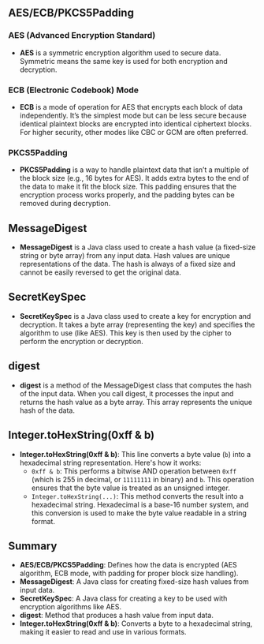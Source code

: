 ## AES/ECB/PKCS5Padding

### AES (Advanced Encryption Standard)
- **AES** is a symmetric encryption algorithm used to secure data. Symmetric means the same key is used for both encryption and decryption.

### ECB (Electronic Codebook) Mode
- **ECB** is a mode of operation for AES that encrypts each block of data independently. It’s the simplest mode but can be less secure because identical plaintext blocks are encrypted into identical ciphertext blocks. For higher security, other modes like CBC or GCM are often preferred.

### PKCS5Padding
- **PKCS5Padding** is a way to handle plaintext data that isn’t a multiple of the block size (e.g., 16 bytes for AES). It adds extra bytes to the end of the data to make it fit the block size. This padding ensures that the encryption process works properly, and the padding bytes can be removed during decryption.

## MessageDigest

- **MessageDigest** is a Java class used to create a hash value (a fixed-size string or byte array) from any input data. Hash values are unique representations of the data. The hash is always of a fixed size and cannot be easily reversed to get the original data.

## SecretKeySpec

- **SecretKeySpec** is a Java class used to create a key for encryption and decryption. It takes a byte array (representing the key) and specifies the algorithm to use (like AES). This key is then used by the cipher to perform the encryption or decryption.

## digest

- **digest** is a method of the MessageDigest class that computes the hash of the input data. When you call digest, it processes the input and returns the hash value as a byte array. This array represents the unique hash of the data.

## Integer.toHexString(0xff & b)

- **Integer.toHexString(0xff & b)**: This line converts a byte value (`b`) into a hexadecimal string representation. Here's how it works:
  - `0xff & b`: This performs a bitwise AND operation between `0xff` (which is 255 in decimal, or `11111111` in binary) and `b`. This operation ensures that the byte value is treated as an unsigned integer.
  - `Integer.toHexString(...)`: This method converts the result into a hexadecimal string. Hexadecimal is a base-16 number system, and this conversion is used to make the byte value readable in a string format.

## Summary

- **AES/ECB/PKCS5Padding**: Defines how the data is encrypted (AES algorithm, ECB mode, with padding for proper block size handling).
- **MessageDigest**: A Java class for creating fixed-size hash values from input data.
- **SecretKeySpec**: A Java class for creating a key to be used with encryption algorithms like AES.
- **digest**: Method that produces a hash value from input data.
- **Integer.toHexString(0xff & b)**: Converts a byte to a hexadecimal string, making it easier to read and use in various formats.
